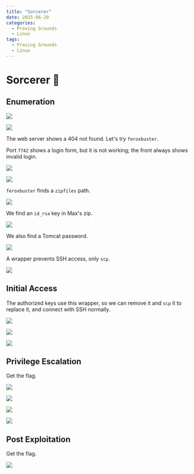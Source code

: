 ```yaml
---
title: "Sorcerer"
date: 2025-06-20
categories:
  - Proving Grounds
  - Linux
tags:
  - Proving Grounds
  - Linux
---
```


# Sorcerer 🔸
<!-- more -->

## Enumeration

![](../assets/Pasted%20image%2020250330123225.png)

![](../assets/Pasted%20image%2020250330123232.png)

The web server shows a 404 not found. Let's try `feroxbuster`.

Port `7742` shows a login form, but it is not working; the front always shows invalid login.

![](../assets/Pasted%20image%2020250330125803.png)

![](../assets/Pasted%20image%2020250330125819.png)

`feroxbuster` finds a `zipfiles` path.

![](../assets/Pasted%20image%2020250330123713.png)

We find an `id_rsa` key in Max's zip.

![](../assets/Pasted%20image%2020250330124108.png)

We also find a Tomcat password.

![](../assets/Pasted%20image%2020250330131824.png)

A wrapper prevents SSH access, only `scp`.

![](../assets/Pasted%20image%2020250330162325.png)

## Initial Access

The authorized keys use this wrapper, so we can remove it and `scp` it to replace it, and connect with SSH normally.

![](../assets/Pasted%20image%2020250330162501.png)

![](../assets/Pasted%20image%2020250330162558.png)

![](../assets/Pasted%20image%2020250330162524.png)

## Privilege Escalation

Get the flag.

![](../assets/Pasted%20image%2020250330164953.png)

![](../assets/Pasted%20image%2020250330164725.png)

![](../assets/Pasted%20image%2020250330164750.png)

![](../assets/Pasted%20image%2020250330164800.png)

## Post Exploitation

Get the flag.

![](../assets/Pasted%20image%2020250330164808.png)
